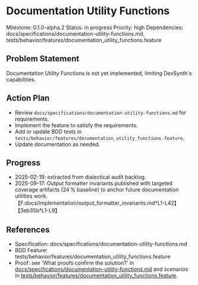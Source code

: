# Documentation Utility Functions
Milestone: 0.1.0-alpha.2
Status: in progress
Priority: high
Dependencies: docs/specifications/documentation-utility-functions.md, tests/behavior/features/documentation_utility_functions.feature

## Problem Statement
Documentation Utility Functions is not yet implemented, limiting DevSynth's capabilities.


## Action Plan
- Review `docs/specifications/documentation-utility-functions.md` for requirements.
- Implement the feature to satisfy the requirements.
- Add or update BDD tests in `tests/behavior/features/documentation_utility_functions.feature`.
- Update documentation as needed.

## Progress
- 2025-02-19: extracted from dialectical audit backlog.
- 2025-09-17: Output formatter invariants published with targeted coverage artifacts (24 % baseline) to anchor future documentation utilities work.【F:docs/implementation/output_formatter_invariants.md†L1-L42】【3eb35b†L1-L9】

## References
- Specification: docs/specifications/documentation-utility-functions.md
- BDD Feature: tests/behavior/features/documentation_utility_functions.feature
- Proof: see 'What proofs confirm the solution?' in [docs/specifications/documentation-utility-functions.md](../docs/specifications/documentation-utility-functions.md) and scenarios in [tests/behavior/features/documentation_utility_functions.feature](../tests/behavior/features/documentation_utility_functions.feature).
